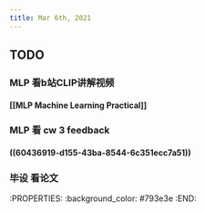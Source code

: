 ```yaml
---
title: Mar 6th, 2021
---
```


## TODO
### MLP 看b站CLIP讲解视频
#### [[MLP Machine Learning Practical]]
### MLP 看 cw 3 feedback
#### ((60436919-d155-43ba-8544-6c351ecc7a51))
### 毕设 看论文
:PROPERTIES:
:background_color: #793e3e
:END:
###

